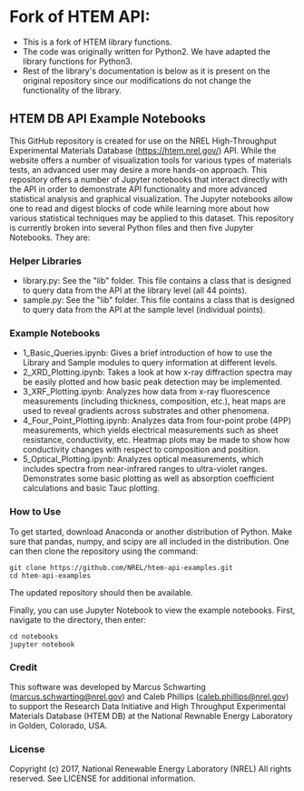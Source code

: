 # Fork of HTEM API:
* This is a fork of HTEM library functions. 
* The code was originally written for Python2. We have adapted the library functions for Python3. 
* Rest of the library's documentation is below as it is present on the original repository since our modifications do not change the functionality of the library. 

## HTEM DB API Example Notebooks

This GitHub repository is created for use on the NREL High-Throughput Experimental Materials Database (https://htem.nrel.gov/) API. While the website offers a number of visualization tools for various types of materials tests, an advanced user may desire a more hands-on approach. This repository offers a number of Jupyter notebooks that interact directly with the API in order to demonstrate API functionality and more advanced statistical analysis and graphical visualization. The Jupyter notebooks allow one to read and digest blocks of code while learning more about how various statistical techniques may be applied to this dataset. This repository is currently broken into several Python files and then five Jupyter Notebooks. They are:

### Helper Libraries

 * library.py: See the "lib" folder. This file contains a class that is designed to query data from the API at the library level (all 44 points).
 * sample.py: See the "lib" folder. This file contains a class that is designed to query data from the API at the sample level (individual points).

### Example Notebooks

 * 1_Basic_Queries.ipynb: Gives a brief introduction of how to use the Library and Sample modules to query information at different levels.
 * 2_XRD_Plotting.ipynb: Takes a look at how x-ray diffraction spectra may be easily plotted and how basic peak detection may be implemented.
 * 3_XRF_Plotting.ipynb: Analyzes how data from x-ray fluorescence measurements (including thickness, composition, etc.), heat maps are used to reveal gradients across substrates and other phenomena.
 * 4_Four_Point_Plotting.ipynb: Analyzes data from four-point probe (4PP) measurements, which yields electrical measurements such as sheet resistance, conductivity, etc. Heatmap plots may be made to show how conductivity changes with respect to composition and position.
 * 5_Optical_Plotting.ipynb: Analyzes optical measurements, which includes spectra from near-infrared ranges to ultra-violet ranges. Demonstrates some basic plotting as well as absorption coefficient calculations and basic Tauc plotting.

### How to Use

To get started, download Anaconda or another distribution of Python. Make sure that pandas, numpy, and scipy are all included in the distribution. One can then clone the repository using the command:

```
git clone https://github.com/NREL/htem-api-examples.git
cd htem-api-examples
```

The updated repository should then be available.

Finally, you can use Jupyter Notebook to view the example notebooks. First, navigate to the directory, then enter:

```
cd notebooks
jupyter notebook
```

### Credit

This software was developed by Marcus Schwarting (marcus.schwarting@nrel.gov) and Caleb Phillips (caleb.phillips@nrel.gov) to support the Research Data Initiative and High Throughput Experimental Materials Database (HTEM DB) at the National Rewnable Energy Laboratory in Golden, Colorado, USA.

### License

Copyright (c) 2017, National Renewable Energy Laboratory (NREL)
All rights reserved. See LICENSE for additional information.
